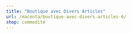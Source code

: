 ```yaml
---
title: "Boutique avec Divers Articles"
url: /macenta/boutique-avec-divers-articles-6/
shop: commodité
---
```

